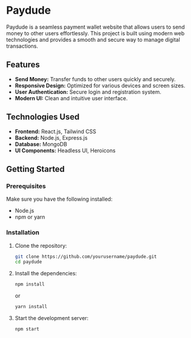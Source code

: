 

# Paydude

Paydude is a seamless payment wallet website that allows users to send money to other users effortlessly. This project is built using modern web technologies and provides a smooth and secure way to manage digital transactions.

## Features

- **Send Money:** Transfer funds to other users quickly and securely.
- **Responsive Design:** Optimized for various devices and screen sizes.
- **User Authentication:** Secure login and registration system.
- **Modern UI:** Clean and intuitive user interface.

## Technologies Used

- **Frontend:** React.js, Tailwind CSS
- **Backend:** Node.js, Express.js
- **Database:** MongoDB
- **UI Components:** Headless UI, Heroicons

## Getting Started

### Prerequisites

Make sure you have the following installed:

- Node.js
- npm or yarn

### Installation

1. Clone the repository:

   ```bash
   git clone https://github.com/yourusername/paydude.git
   cd paydude
   ```

2. Install the dependencies:

   ```bash
   npm install
   ```

   or

   ```bash
   yarn install
   ```

3. Start the development server:

   ```bash
   npm start
   ```

